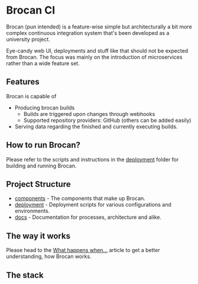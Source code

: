 # Brocan CI

Brocan (pun intended) is a feature-wise simple but architecturally a bit more complex continuous integration system that's been developed as a university project. 

Eye-candy web UI, deployments and stuff like that should not be expected from Brocan. The focus was mainly on the introduction of microservices rather than a wide feature set.

## Features

Brocan is capable of

  * Producing brocan builds
    * Builds are triggered upon changes through webhooks
    * Supported repository providers: GitHub (others can be added easily)
  * Serving data regarding the finished and currently executing builds.

## How to run Brocan?

Please refer to the scripts and instructions in the [deployment](deployment) folder for building and running Brocan.

## Project Structure

  * [components](components) - The components that make up Brocan.
  * [deployment](deployment) - Deployment scripts for various configurations and environments.
  * [docs](docs) - Documentation for processes, architecture and alike.

## The way it works

Please head to the [What happens when...](docs/implementation/what-happens-when.md) article to get a better understanding, how Brocan works.

## The stack

